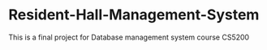 # Resident-Hall-Management-System
This is a final project for Database management system course CS5200 
